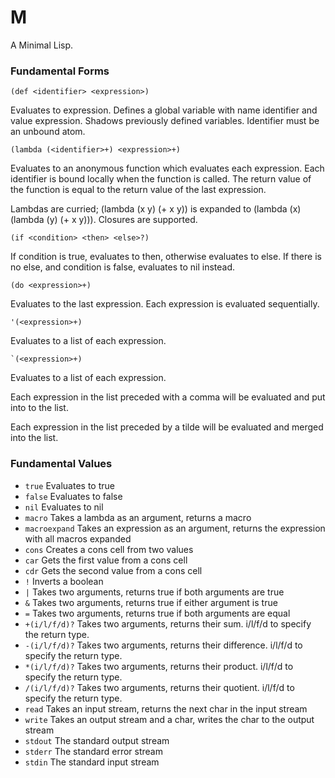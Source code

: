 # M

A Minimal Lisp.

### Fundamental Forms

```
(def <identifier> <expression>)
```

Evaluates to expression.
Defines a global variable with name identifier and value expression.
Shadows previously defined variables.
Identifier must be an unbound atom.

```
(lambda (<identifier>+) <expression>+)
```

Evaluates to an anonymous function which evaluates each expression.
Each identifier is bound locally when the function is called.
The return value of the function is equal to the return value of the last expression.

Lambdas are curried; (lambda (x y) (+ x y)) is expanded to (lambda (x) (lambda (y) (+ x y))).
Closures are supported.

```
(if <condition> <then> <else>?)
```

If condition is true, evaluates to then, otherwise evaluates to else.
If there is no else, and condition is false, evaluates to nil instead.

```
(do <expression>+)
```

Evaluates to the last expression.
Each expression is evaluated sequentially.

```
'(<expression>+)
```

Evaluates to a list of each expression.

```
`(<expression>+)
```

Evaluates to a list of each expression.

Each expression in the list preceded with a comma will be evaluated and put into to the list.

Each expression in the list preceded by a tilde will be evaluated and merged into the list.

### Fundamental Values

- `true` Evaluates to true
- `false` Evaluates to false
- `nil` Evaluates to nil
- `macro` Takes a lambda as an argument, returns a macro
- `macroexpand` Takes an expression as an argument, returns the expression with all macros expanded
- `cons` Creates a cons cell from two values
- `car` Gets the first value from a cons cell
- `cdr` Gets the second value from a cons cell
- `!` Inverts a boolean
- `|` Takes two arguments, returns true if both arguments are true
- `&` Takes two arguments, returns true if either argument is true
- `=` Takes two arguments, returns true if both arguments are equal
- `+(i/l/f/d)?` Takes two arguments, returns their sum. i/l/f/d to specify the return type.
- `-(i/l/f/d)?` Takes two arguments, returns their difference. i/l/f/d to specify the return type.
- `*(i/l/f/d)?` Takes two arguments, returns their product. i/l/f/d to specify the return type.
- `/(i/l/f/d)?` Takes two arguments, returns their quotient. i/l/f/d to specify the return type.
- `read` Takes an input stream, returns the next char in the input stream
- `write` Takes an output stream and a char, writes the char to the output stream
- `stdout` The standard output stream
- `stderr` The standard error stream
- `stdin` The standard input stream
